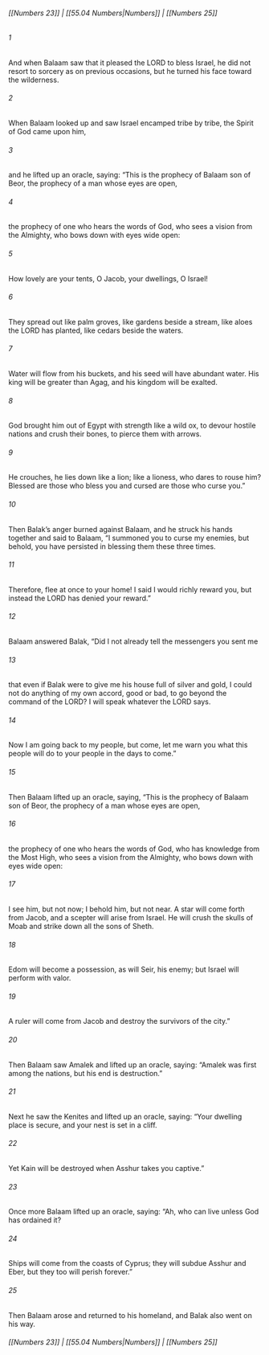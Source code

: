 
###### [[Numbers 23]] | [[55.04 Numbers|Numbers]] | [[Numbers 25]]

###### 1
And when Balaam saw that it pleased the LORD to bless Israel, he did not resort to sorcery as on previous occasions, but he turned his face toward the wilderness.
###### 2
When Balaam looked up and saw Israel encamped tribe by tribe, the Spirit of God came upon him,
###### 3
and he lifted up an oracle, saying: “This is the prophecy of Balaam son of Beor, the prophecy of a man whose eyes are open,
###### 4
the prophecy of one who hears the words of God, who sees a vision from the Almighty, who bows down with eyes wide open:
###### 5
How lovely are your tents, O Jacob, your dwellings, O Israel!
###### 6
They spread out like palm groves, like gardens beside a stream, like aloes the LORD has planted, like cedars beside the waters.
###### 7
Water will flow from his buckets, and his seed will have abundant water. His king will be greater than Agag, and his kingdom will be exalted.
###### 8
God brought him out of Egypt with strength like a wild ox, to devour hostile nations and crush their bones, to pierce them with arrows.
###### 9
He crouches, he lies down like a lion; like a lioness, who dares to rouse him? Blessed are those who bless you and cursed are those who curse you.”
###### 10
Then Balak’s anger burned against Balaam, and he struck his hands together and said to Balaam, “I summoned you to curse my enemies, but behold, you have persisted in blessing them these three times.
###### 11
Therefore, flee at once to your home! I said I would richly reward you, but instead the LORD has denied your reward.”
###### 12
Balaam answered Balak, “Did I not already tell the messengers you sent me
###### 13
that even if Balak were to give me his house full of silver and gold, I could not do anything of my own accord, good or bad, to go beyond the command of the LORD? I will speak whatever the LORD says.
###### 14
Now I am going back to my people, but come, let me warn you what this people will do to your people in the days to come.”
###### 15
Then Balaam lifted up an oracle, saying, “This is the prophecy of Balaam son of Beor, the prophecy of a man whose eyes are open,
###### 16
the prophecy of one who hears the words of God, who has knowledge from the Most High, who sees a vision from the Almighty, who bows down with eyes wide open:
###### 17
I see him, but not now; I behold him, but not near. A star will come forth from Jacob, and a scepter will arise from Israel. He will crush the skulls of Moab and strike down all the sons of Sheth.
###### 18
Edom will become a possession, as will Seir, his enemy; but Israel will perform with valor.
###### 19
A ruler will come from Jacob and destroy the survivors of the city.”
###### 20
Then Balaam saw Amalek and lifted up an oracle, saying: “Amalek was first among the nations, but his end is destruction.”
###### 21
Next he saw the Kenites and lifted up an oracle, saying: “Your dwelling place is secure, and your nest is set in a cliff.
###### 22
Yet Kain will be destroyed when Asshur takes you captive.”
###### 23
Once more Balaam lifted up an oracle, saying: “Ah, who can live unless God has ordained it?
###### 24
Ships will come from the coasts of Cyprus; they will subdue Asshur and Eber, but they too will perish forever.”
###### 25
Then Balaam arose and returned to his homeland, and Balak also went on his way.

###### [[Numbers 23]] | [[55.04 Numbers|Numbers]] | [[Numbers 25]]

